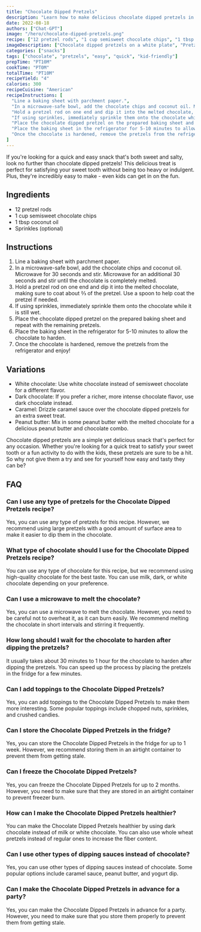 ```yaml
---
title: "Chocolate Dipped Pretzels"
description: "Learn how to make delicious chocolate dipped pretzels in just a few easy steps. Perfect for a sweet and salty snack!"
date: 2022-08-18
authors: ["Chat-GPT"]
image: "/hero/chocolate-dipped-pretzels.png"
recipe: ["12 pretzel rods", "1 cup semisweet chocolate chips", "1 tbsp coconut oil", "Sprinkles (optional)"]
imageDescription: ["Chocolate dipped pretzels on a white plate", "Pretzels dipped in chocolate with rainbow sprinkles", "Close-up of chocolate dipped pretzel", "A hand holding a chocolate dipped pretzel"]
categories: ["snacks"]
tags: ["chocolate", "pretzels", "easy", "quick", "kid-friendly"]
prepTime: "PT10M"
cookTime: "PT0M"
totalTime: "PT10M"
recipeYield: "4"
calories: 300
recipeCuisine: "American"
recipeInstructions: [
  "Line a baking sheet with parchment paper.",
  "In a microwave-safe bowl, add the chocolate chips and coconut oil. Microwave for 30 seconds and stir. Microwave for an additional 30 seconds and stir until the chocolate is completely melted.",
  "Hold a pretzel rod on one end and dip it into the melted chocolate, making sure to coat about ⅔ of the pretzel. Use a spoon to help coat the pretzel if needed.",
  "If using sprinkles, immediately sprinkle them onto the chocolate while it is still wet.",
  "Place the chocolate dipped pretzel on the prepared baking sheet and repeat with the remaining pretzels.",
  "Place the baking sheet in the refrigerator for 5-10 minutes to allow the chocolate to harden.",
  "Once the chocolate is hardened, remove the pretzels from the refrigerator and enjoy!"
]
---
```


If you're looking for a quick and easy snack that's both sweet and salty, look no further than chocolate dipped pretzels! This delicious treat is perfect for satisfying your sweet tooth without being too heavy or indulgent. Plus, they're incredibly easy to make - even kids can get in on the fun.

## Ingredients

- 12 pretzel rods
- 1 cup semisweet chocolate chips
- 1 tbsp coconut oil
- Sprinkles (optional)

## Instructions

1. Line a baking sheet with parchment paper.
2. In a microwave-safe bowl, add the chocolate chips and coconut oil. Microwave for 30 seconds and stir. Microwave for an additional 30 seconds and stir until the chocolate is completely melted.
3. Hold a pretzel rod on one end and dip it into the melted chocolate, making sure to coat about ⅔ of the pretzel. Use a spoon to help coat the pretzel if needed.
4. If using sprinkles, immediately sprinkle them onto the chocolate while it is still wet.
5. Place the chocolate dipped pretzel on the prepared baking sheet and repeat with the remaining pretzels.
6. Place the baking sheet in the refrigerator for 5-10 minutes to allow the chocolate to harden.
7. Once the chocolate is hardened, remove the pretzels from the refrigerator and enjoy!

## Variations

- White chocolate: Use white chocolate instead of semisweet chocolate for a different flavor.
- Dark chocolate: If you prefer a richer, more intense chocolate flavor, use dark chocolate instead.
- Caramel: Drizzle caramel sauce over the chocolate dipped pretzels for an extra sweet treat.
- Peanut butter: Mix in some peanut butter with the melted chocolate for a delicious peanut butter and chocolate combo.

Chocolate dipped pretzels are a simple yet delicious snack that's perfect for any occasion. Whether you're looking for a quick treat to satisfy your sweet tooth or a fun activity to do with the kids, these pretzels are sure to be a hit. So why not give them a try and see for yourself how easy and tasty they can be?

## FAQ

### Can I use any type of pretzels for the Chocolate Dipped Pretzels recipe?

Yes, you can use any type of pretzels for this recipe. However, we recommend using large pretzels with a good amount of surface area to make it easier to dip them in the chocolate.

### What type of chocolate should I use for the Chocolate Dipped Pretzels recipe?

You can use any type of chocolate for this recipe, but we recommend using high-quality chocolate for the best taste. You can use milk, dark, or white chocolate depending on your preference.

### Can I use a microwave to melt the chocolate?

Yes, you can use a microwave to melt the chocolate. However, you need to be careful not to overheat it, as it can burn easily. We recommend melting the chocolate in short intervals and stirring it frequently.

### How long should I wait for the chocolate to harden after dipping the pretzels?

It usually takes about 30 minutes to 1 hour for the chocolate to harden after dipping the pretzels. You can speed up the process by placing the pretzels in the fridge for a few minutes.

### Can I add toppings to the Chocolate Dipped Pretzels?

Yes, you can add toppings to the Chocolate Dipped Pretzels to make them more interesting. Some popular toppings include chopped nuts, sprinkles, and crushed candies.

### Can I store the Chocolate Dipped Pretzels in the fridge?

Yes, you can store the Chocolate Dipped Pretzels in the fridge for up to 1 week. However, we recommend storing them in an airtight container to prevent them from getting stale.

### Can I freeze the Chocolate Dipped Pretzels?

Yes, you can freeze the Chocolate Dipped Pretzels for up to 2 months. However, you need to make sure that they are stored in an airtight container to prevent freezer burn.

### How can I make the Chocolate Dipped Pretzels healthier?

You can make the Chocolate Dipped Pretzels healthier by using dark chocolate instead of milk or white chocolate. You can also use whole wheat pretzels instead of regular ones to increase the fiber content.

### Can I use other types of dipping sauces instead of chocolate?

Yes, you can use other types of dipping sauces instead of chocolate. Some popular options include caramel sauce, peanut butter, and yogurt dip.

### Can I make the Chocolate Dipped Pretzels in advance for a party?

Yes, you can make the Chocolate Dipped Pretzels in advance for a party. However, you need to make sure that you store them properly to prevent them from getting stale.